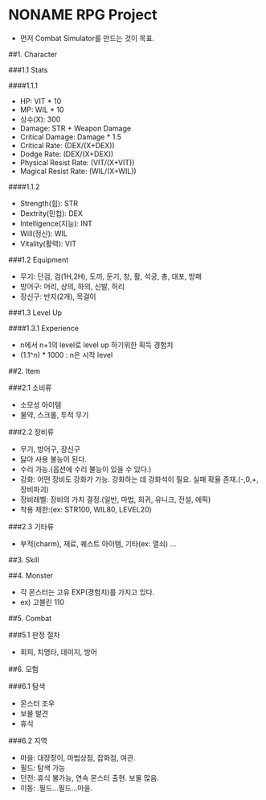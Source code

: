 
# NONAME RPG Project

  - 먼저 Combat Simulator를 만드는 것이 목표.

##1. Character

###1.1 Stats

####1.1.1

  - HP: VIT * 10
  - MP: WIL * 10
  - 상수(X): 300
  - Damage: STR + Weapon Damage
  - Critical Damage: Damage * 1.5
  - Critical Rate: (DEX/(X+DEX))
  - Dodge Rate: (DEX/(X+DEX))
  - Physical Resist Rate: (VIT/(X+VIT))
  - Magical Resist Rate: (WIL/(X+WIL))

####1.1.2 

  - Strength(힘): STR
  - Dextrity(민첩): DEX
  - Intelligence(지능): INT
  - Will(정신): WIL
  - Vitality(활력): VIT

###1.2 Equipment

  - 무기: 단검, 검(1H,2H), 도끼, 둔기, 창, 활, 석궁, 총, 대포, 방패
  - 방어구: 머리, 상의, 하의, 신발, 허리
  - 장신구: 반지(2개), 목걸이


###1.3 Level Up

####1.3.1 Experience

  - n에서 n+1의 level로 level up 하기위한 획득 경험치
  - (1.1^n) * 1000 : n은 시작 level

##2. Item

###2.1 소비류
  - 소모성 아이템
  - 물약, 스크롤, 투척 무기


###2.2 장비류
  - 무기, 방어구, 장신구
  - 닳아 사용 불능이 된다.
  - 수리 가능.(옵션에 수리 불능이 있을 수 있다.)
  - 강화: 어떤 장비도 강화가 가능. 강화하는 데 강화석이 필요. 실패 확율 존재.(-,0,+,장비파괴)
  - 장비레벨: 장비의 가치 결정.(일반, 마법, 희귀, 유니크, 전설, 에픽)
  - 착용 제한:(ex: STR100, WIL80, LEVEL20)

###2.3 기타류
  - 부적(charm), 재료, 퀘스트 아이템, 기타(ex: 열쇠) ...

##3. Skill


##4. Monster

  - 각 몬스터는 고유 EXP(경험치)를 가지고 있다.
  - ex) 고블린 110

##5. Combat

###5.1 판정 절차

  - 회피, 치명타, 데미지, 방어



##6. 모험

###6.1 탐색
  - 몬스터 조우
  - 보물 발견
  - 휴식

###6.2 지역
  
  - 마을: 대장장이, 마법상점, 잡화점, 여관.
  - 필드: 탐색 가능
  - 던전: 휴식 불가능, 연속 몬스터 출현. 보물 많음.
  - 이동: .필드...필드...마을.

